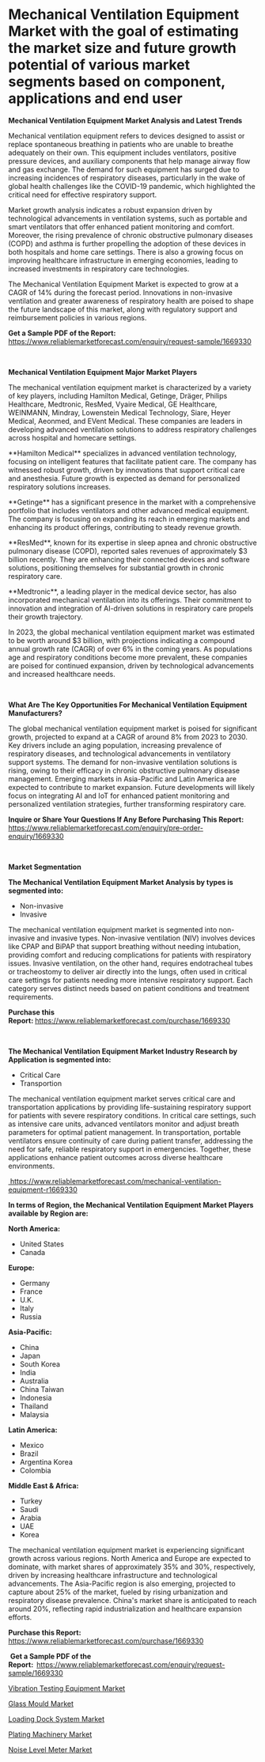 <p><h1>Mechanical Ventilation Equipment Market with the goal of estimating the market size and future growth potential of various market segments based on component, applications and end user</h1></p><p><strong>Mechanical Ventilation Equipment Market Analysis and Latest Trends</strong></p>
<p><p>Mechanical ventilation equipment refers to devices designed to assist or replace spontaneous breathing in patients who are unable to breathe adequately on their own. This equipment includes ventilators, positive pressure devices, and auxiliary components that help manage airway flow and gas exchange. The demand for such equipment has surged due to increasing incidences of respiratory diseases, particularly in the wake of global health challenges like the COVID-19 pandemic, which highlighted the critical need for effective respiratory support.</p><p>Market growth analysis indicates a robust expansion driven by technological advancements in ventilation systems, such as portable and smart ventilators that offer enhanced patient monitoring and comfort. Moreover, the rising prevalence of chronic obstructive pulmonary diseases (COPD) and asthma is further propelling the adoption of these devices in both hospitals and home care settings. There is also a growing focus on improving healthcare infrastructure in emerging economies, leading to increased investments in respiratory care technologies.</p><p>The Mechanical Ventilation Equipment Market is expected to grow at a CAGR of 14% during the forecast period. Innovations in non-invasive ventilation and greater awareness of respiratory health are poised to shape the future landscape of this market, along with regulatory support and reimbursement policies in various regions.</p></p>
<p><strong>Get a Sample PDF of the Report:&nbsp;</strong> <a href="https://www.reliablemarketforecast.com/enquiry/request-sample/1669330?utm_campaign=1998&utm_medium=2&utm_source=Github&utm_content=ia&utm_term=08042025&utm_id=mechanical-ventilation-equipment">https://www.reliablemarketforecast.com/enquiry/request-sample/1669330</a></p>
<p>&nbsp;</p>
<p><strong>Mechanical Ventilation Equipment Major Market Players</strong></p>
<p><p>The mechanical ventilation equipment market is characterized by a variety of key players, including Hamilton Medical, Getinge, Dräger, Philips Healthcare, Medtronic, ResMed, Vyaire Medical, GE Healthcare, WEINMANN, Mindray, Lowenstein Medical Technology, Siare, Heyer Medical, Aeonmed, and EVent Medical. These companies are leaders in developing advanced ventilation solutions to address respiratory challenges across hospital and homecare settings.</p><p>**Hamilton Medical** specializes in advanced ventilation technology, focusing on intelligent features that facilitate patient care. The company has witnessed robust growth, driven by innovations that support critical care and anesthesia. Future growth is expected as demand for personalized respiratory solutions increases.</p><p>**Getinge** has a significant presence in the market with a comprehensive portfolio that includes ventilators and other advanced medical equipment. The company is focusing on expanding its reach in emerging markets and enhancing its product offerings, contributing to steady revenue growth.</p><p>**ResMed**, known for its expertise in sleep apnea and chronic obstructive pulmonary disease (COPD), reported sales revenues of approximately $3 billion recently. They are enhancing their connected devices and software solutions, positioning themselves for substantial growth in chronic respiratory care.</p><p>**Medtronic**, a leading player in the medical device sector, has also incorporated mechanical ventilation into its offerings. Their commitment to innovation and integration of AI-driven solutions in respiratory care propels their growth trajectory.</p><p>In 2023, the global mechanical ventilation equipment market was estimated to be worth around $3 billion, with projections indicating a compound annual growth rate (CAGR) of over 6% in the coming years. As populations age and respiratory conditions become more prevalent, these companies are poised for continued expansion, driven by technological advancements and increased healthcare needs.</p></p>
<p>&nbsp;</p>
<p><strong>What Are The Key Opportunities For Mechanical Ventilation Equipment Manufacturers?</strong></p>
<p><p>The global mechanical ventilation equipment market is poised for significant growth, projected to expand at a CAGR of around 8% from 2023 to 2030. Key drivers include an aging population, increasing prevalence of respiratory diseases, and technological advancements in ventilatory support systems. The demand for non-invasive ventilation solutions is rising, owing to their efficacy in chronic obstructive pulmonary disease management. Emerging markets in Asia-Pacific and Latin America are expected to contribute to market expansion. Future developments will likely focus on integrating AI and IoT for enhanced patient monitoring and personalized ventilation strategies, further transforming respiratory care.</p></p>
<p><strong>Inquire or Share Your Questions If Any Before Purchasing This Report:</strong> <a href="https://www.reliablemarketforecast.com/enquiry/pre-order-enquiry/1669330?utm_campaign=1998&utm_medium=2&utm_source=Github&utm_content=ia&utm_term=08042025&utm_id=mechanical-ventilation-equipment">https://www.reliablemarketforecast.com/enquiry/pre-order-enquiry/1669330</a></p>
<p>&nbsp;</p>
<p><strong>Market Segmentation</strong></p>
<p><strong>The Mechanical Ventilation Equipment Market Analysis by types is segmented into:</strong></p>
<p><ul><li>Non-invasive</li><li>Invasive</li></ul></p>
<p><p>The mechanical ventilation equipment market is segmented into non-invasive and invasive types. Non-invasive ventilation (NIV) involves devices like CPAP and BiPAP that support breathing without needing intubation, providing comfort and reducing complications for patients with respiratory issues. Invasive ventilation, on the other hand, requires endotracheal tubes or tracheostomy to deliver air directly into the lungs, often used in critical care settings for patients needing more intensive respiratory support. Each category serves distinct needs based on patient conditions and treatment requirements.</p></p>
<p><strong>Purchase this Report:&nbsp;</strong><a href="https://www.reliablemarketforecast.com/purchase/1669330?utm_campaign=1998&utm_medium=2&utm_source=Github&utm_content=ia&utm_term=08042025&utm_id=mechanical-ventilation-equipment">https://www.reliablemarketforecast.com/purchase/1669330</a></p>
<p>&nbsp;</p>
<p><strong>The Mechanical Ventilation Equipment Market Industry Research by Application is segmented into:</strong></p>
<p><ul><li>Critical Care</li><li>Transportion</li></ul></p>
<p><p>The mechanical ventilation equipment market serves critical care and transportation applications by providing life-sustaining respiratory support for patients with severe respiratory conditions. In critical care settings, such as intensive care units, advanced ventilators monitor and adjust breath parameters for optimal patient management. In transportation, portable ventilators ensure continuity of care during patient transfer, addressing the need for safe, reliable respiratory support in emergencies. Together, these applications enhance patient outcomes across diverse healthcare environments.</p></p>
<p><a href="https://www.reliablemarketforecast.com/mechanical-ventilation-equipment-r1669330?utm_campaign=1998&utm_medium=2&utm_source=Github&utm_content=ia&utm_term=08042025&utm_id=mechanical-ventilation-equipment">&nbsp;https://www.reliablemarketforecast.com/mechanical-ventilation-equipment-r1669330</a></p>
<p><strong>In terms of Region, the Mechanical Ventilation Equipment Market Players available by Region are:</strong></p>
<p>
    <p> <strong> North America: </strong>
        <ul>
            <li>United States</li>
            <li>Canada</li>
        </ul>
        </p> 
    <p> <strong> Europe: </strong>
        <ul>
            <li>Germany</li>
            <li>France</li>
            <li>U.K.</li>
            <li>Italy</li>
            <li>Russia</li>
        </ul>
        </p> 
    <p> <strong> Asia-Pacific: </strong>
        <ul>
            <li>China</li>
            <li>Japan</li>
            <li>South Korea</li>
            <li>India</li>
            <li>Australia</li>
            <li>China Taiwan</li>
            <li>Indonesia</li>
            <li>Thailand</li>
            <li>Malaysia</li>
        </ul>
        </p> 
    <p> <strong> Latin America: </strong>
        <ul>
            <li>Mexico</li>
            <li>Brazil</li>
            <li>Argentina Korea</li>
            <li>Colombia</li>
        </ul>
        </p> 
    <p> <strong> Middle East & Africa: </strong>
        <ul>
            <li>Turkey</li>
            <li>Saudi</li>
            <li>Arabia</li>
            <li>UAE</li>
            <li>Korea</li>
        </ul>
    </p>
    </p>
<p><p>The mechanical ventilation equipment market is experiencing significant growth across various regions. North America and Europe are expected to dominate, with market shares of approximately 35% and 30%, respectively, driven by increasing healthcare infrastructure and technological advancements. The Asia-Pacific region is also emerging, projected to capture about 25% of the market, fueled by rising urbanization and respiratory disease prevalence. China's market share is anticipated to reach around 20%, reflecting rapid industrialization and healthcare expansion efforts.</p></p>
<p><strong>Purchase this Report: </strong><a href="https://www.reliablemarketforecast.com/purchase/1669330?utm_campaign=1998&utm_medium=2&utm_source=Github&utm_content=ia&utm_term=08042025&utm_id=mechanical-ventilation-equipment">https://www.reliablemarketforecast.com/purchase/1669330</a></p>
<p>&nbsp;<strong>Get a Sample PDF of the Report:&nbsp;&nbsp;</strong><a href="https://www.reliablemarketforecast.com/enquiry/request-sample/1669330?utm_campaign=1998&utm_medium=2&utm_source=Github&utm_content=ia&utm_term=08042025&utm_id=mechanical-ventilation-equipment">https://www.reliablemarketforecast.com/enquiry/request-sample/1669330</a></p>
<p><strong></strong></p>
<p><p><a href="https://github.com/mokeleveisel/Market-Research-Report-List-1/blob/main/vibration-testing-equipment-market.md?utm_campaign=1998&utm_medium=2&utm_source=Github&utm_content=ia&utm_term=08042025&utm_id=mechanical-ventilation-equipment">Vibration Testing Equipment Market</a></p><p><a href="https://github.com/dhimipuc/Market-Research-Report-List-1/blob/main/glass-mould-market.md?utm_campaign=1998&utm_medium=2&utm_source=Github&utm_content=ia&utm_term=08042025&utm_id=mechanical-ventilation-equipment">Glass Mould Market</a></p><p><a href="https://github.com/abidomamen/Market-Research-Report-List-1/blob/main/loading-dock-system-market.md?utm_campaign=1998&utm_medium=2&utm_source=Github&utm_content=ia&utm_term=08042025&utm_id=mechanical-ventilation-equipment">Loading Dock System Market</a></p><p><a href="https://github.com/baheraennika/Market-Research-Report-List-1/blob/main/plating-machinery-market.md?utm_campaign=1998&utm_medium=2&utm_source=Github&utm_content=ia&utm_term=08042025&utm_id=mechanical-ventilation-equipment">Plating Machinery Market</a></p><p><a href="https://github.com/adelanwkadua/Market-Research-Report-List-1/blob/main/noise-level-meter-market.md?utm_campaign=1998&utm_medium=2&utm_source=Github&utm_content=ia&utm_term=08042025&utm_id=mechanical-ventilation-equipment">Noise Level Meter Market</a></p></p>
